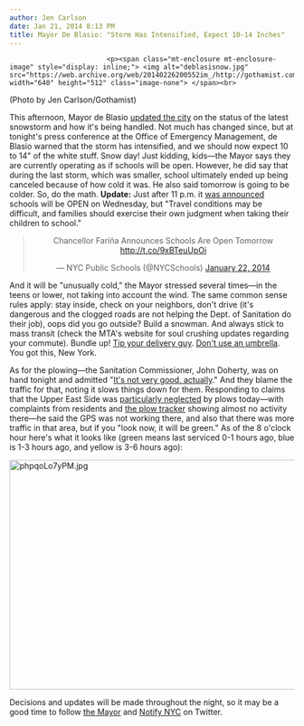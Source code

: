 ```yaml
---
author: Jen Carlson
date: Jan 21, 2014 8:13 PM
title: Mayor De Blasio: "Storm Has Intensified, Expect 10-14 Inches"
---
```



                            
                            
                            
                            <p><span class="mt-enclosure mt-enclosure-image" style="display: inline;"> <img alt="deblasisnow.jpg" src="https://web.archive.org/web/20140226200552im_/http://gothamist.com/attachments/arts_jen/deblasisnow.jpg" width="640" height="512" class="image-none"> </span><br>
<span class="photo_caption">(Photo by Jen Carlson/Gothamist)</span></p>

<p>This afternoon, Mayor de Blasio <a href="https://web.archive.org/web/20140226200552/http://gothamist.com/2014/01/21/de_blasio_snow_warning.php">updated the city</a> on the status of the latest snowstorm and how it&apos;s being handled. Not much has changed since, but at tonight&apos;s press conference at the Office of Emergency Management, de Blasio warned that the storm has intensified, and we should now expect 10 to 14&quot; of the white stuff. Snow day! Just kidding, kids&#x2014;the Mayor says they are currently operating as if schools will be open. However, he did say that during the last storm, which was smaller, school ultimately ended up being canceled because of how cold it was. He also said tomorrow is going to be colder. So, do the math. <strong>Update:</strong> Just after 11 p.m. it <a href="https://web.archive.org/web/20140226200552/http://schools.nyc.gov/Offices/mediarelations/NewsandSpeeches/2013-2014/School+open+12214.htm">was announced</a> schools will be OPEN on Wednesday, but &quot;Travel conditions may be difficult, and families should exercise their own judgment when taking their children to school.&quot;</p>

<center><blockquote class="twitter-tweet" lang="en"><p>Chancellor Fari&#xF1;a Announces Schools Are Open Tomorrow <a href="https://web.archive.org/web/20140226200552/http://t.co/9xBTeuUpOi">http://t.co/9xBTeuUpOi</a></p>&#x2014; NYC Public Schools (@NYCSchools) <a href="https://web.archive.org/web/20140226200552/https://twitter.com/NYCSchools/statuses/425844083534598144">January 22, 2014</a></blockquote>
<script async src="//web.archive.org/web/20140226200552js_/http://platform.twitter.com/widgets.js" charset="utf-8"></script></center>

<p>And it will be &quot;unusually cold,&quot; the Mayor stressed several times&#x2014;in the teens or lower, not taking into account the wind. The same common sense rules apply: stay inside, check on your neighbors, don&apos;t drive (it&apos;s dangerous and the clogged roads are not helping the Dept. of Sanitation do their job), oops did you go outside? Build a snowman. And always stick to mass transit (check the MTA&apos;s website for soul crushing updates regarding your commute). Bundle up! <a href="https://web.archive.org/web/20140226200552/http://gothamist.com/2014/01/02/bad_weather_tipping.php">Tip your delivery guy</a>. <a href="https://web.archive.org/web/20140226200552/http://gothamist.com/2014/01/21/do_you_use_an_umbrella_in_the_snow.php">Don&apos;t use an umbrella</a>. You got this, New York.</p>

<p>As for the plowing&#x2014;the Sanitation Commissioner, John Doherty, was on hand tonight and admitted &quot;<a href="https://web.archive.org/web/20140226200552/http://www.youtube.com/watch?v=YSZd6MnEuLw">It&apos;s not very good, actually</a>.&quot; And they blame the traffic for that, noting it slows things down for them. Responding to claims that the Upper East Side was <a href="https://web.archive.org/web/20140226200552/http://nypost.com/2014/01/21/upper-east-side-residents-feel-spurned-after-plow-delay/">particularly neglected</a> by plows today&#x2014;with complaints from residents and <a href="https://web.archive.org/web/20140226200552/http://www.nyc.gov/html/oem/html/nycsevereweather/weather_plowtracker.shtml">the plow tracker</a> showing almost no activity there&#x2014;he said the GPS was not working there, and also that there was more traffic in that area, but if you &quot;look now, it will be green.&quot; As of the 8 o&apos;clock hour here&apos;s what it looks like (green means last serviced 0-1 hours ago, blue is 1-3 hours ago, and yellow is 3-6 hours ago):</p>

<p><span class="mt-enclosure mt-enclosure-image" style="display: inline;"> <img alt="phpqoLo7yPM.jpg" src="https://web.archive.org/web/20140226200552im_/http://gothamist.com/attachments/arts_jen/phpqoLo7yPM.jpg" width="640" height="406" class="image-none"> </span></p>

<p>Decisions and updates will be made throughout the night, so it may be a good time to follow <a href="https://web.archive.org/web/20140226200552/https://twitter.com/BilldeBlasio">the Mayor</a> and <a href="https://web.archive.org/web/20140226200552/https://twitter.com/NotifyNYC">Notify NYC</a> on Twitter.</p>
                            
                            
                            